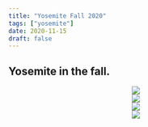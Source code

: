 ```yaml
---
title: "Yosemite Fall 2020"
tags: ["yosemite"]
date: 2020-11-15
draft: false
---
```


## Yosemite in the fall.

<center><a href="https://i.imgur.com/ReJqbu4.jpg"><img src="https://i.imgur.com/ReJqbu4.jpg"></a></center>
<center><a href="https://i.imgur.com/YVGz4C3.jpg"><img src="https://i.imgur.com/YVGz4C3.jpg"></a></center>
<center><a href="https://i.imgur.com/AonKeOe.jpg"><img src="https://i.imgur.com/AonKeOe.jpg"></a></center>
<center><a href="https://i.imgur.com/c5dER8d.jpg"><img src="https://i.imgur.com/c5dER8d.jpg"></a></center>
